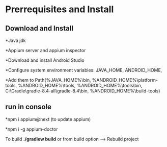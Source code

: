 # Prerrequisites and Install

## Download and Install
*Java jdk

*Appium server and appium inspector

*Download and install Android Studio

*Configure system environment variables: JAVA_HOME, ANDROID_HOME, 

*Add them to Path(%JAVA_HOME%\bin, %ANDROID_HOME%\platform-tools, %ANDROID_HOME%\tools, %ANDROID_HOME%\tools\bin, C:\Gradle\gradle-8.4-all\gradle-8.4\bin, %ANDROID_HOME%\build-tools)
 
## run in console
*npm i appium@next (to update appium)

*npm i -g appium-doctor

To build **./gradlew build** or from build option --> Rebuild project